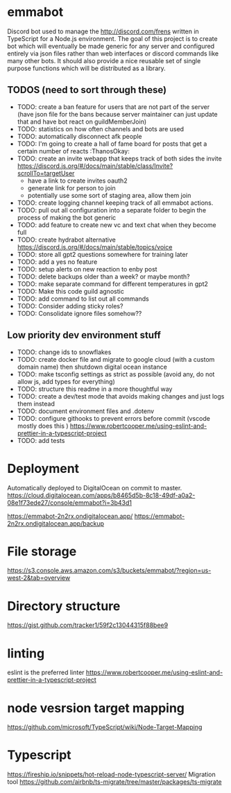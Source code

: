 # emmabot

Discord bot used to manage the http://discord.com/frens written in TypeScript for a Node.js environment. The goal of this project is to create bot which will eventually be made generic for any server and configured entirely via json files rather than web interfaces or discord commands like many other bots. It should also provide a nice reusable set of single purpose functions which will be distributed as a library.

## TODOS (need to sort through these)

- TODO: create a ban feature for users that are not part of the server (have json file for the bans because server maintainer can just update that and have bot react on guildMemberJoin)
- TODO: statistics on how often channels and bots are used
- TODO: automatically disconnect afk people
- TODO: I'm going to create a hall of fame board for posts that get a certain number of reacts :ThanosOkay:
- TODO: create an invite webapp that keeps track of both sides the invite https://discord.js.org/#/docs/main/stable/class/Invite?scrollTo=targetUser
  - have a link to create invites oauth2
  - generate link for person to join
  - potentially use some sort of staging area, allow them join
- TODO: create logging channel keeping track of all emmabot actions.
- TODO: pull out all configuration into a separate folder to begin the process of making the bot generic
- TODO: add feature to create new vc and text chat when they become full
- TODO: create hydrabot alternative https://discord.js.org/#/docs/main/stable/topics/voice
- TODO: store all gpt2 questions somewhere for training later
- TODO: add a yes no feature
- TODO: setup alerts on new reaction to enby post
- TODO: delete backups older than a week? or maybe month?
- TODO: make separate command for different temperatures in gpt2
- TODO: Make this code guild agnostic
- TODO: add command to list out all commands
- TODO: Consider adding sticky roles?
- TODO: Consolidate ignore files somehow??

## Low priority dev environment stuff

- TODO: change ids to snowflakes
- TODO: create docker file and migrate to google cloud (with a custom domain name) then shutdown digital ocean instance
- TODO: make tsconfig settings as strict as possible (avoid any, do not allow js, add types for everything)
- TODO: structure this readme in a more thoughtful way
- TODO: create a dev/test mode that avoids making changes and just logs them instead
- TODO: document environment files and .dotenv
- TODO: configure githooks to prevent errors before commit (vscode mostly does this ) https://www.robertcooper.me/using-eslint-and-prettier-in-a-typescript-project
- TODO: add tests

# Deployment

Automatically deployed to DigitalOcean on commit to master. https://cloud.digitalocean.com/apps/b8465d5b-8c18-49df-a0a2-08e1f73ede27/console/emmabot?i=3b43d1

https://emmabot-2n2rx.ondigitalocean.app/
https://emmabot-2n2rx.ondigitalocean.app/backup

# File storage

https://s3.console.aws.amazon.com/s3/buckets/emmabot/?region=us-west-2&tab=overview

# Directory structure

https://gist.github.com/tracker1/59f2c13044315f88bee9

# linting

eslint is the preferred linter https://www.robertcooper.me/using-eslint-and-prettier-in-a-typescript-project

# node vesrsion target mapping

https://github.com/microsoft/TypeScript/wiki/Node-Target-Mapping

# Typescript

https://fireship.io/snippets/hot-reload-node-typescript-server/
Migration tool https://github.com/airbnb/ts-migrate/tree/master/packages/ts-migrate
